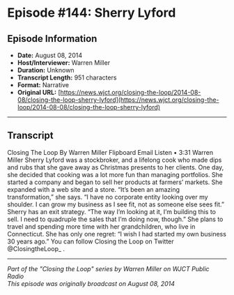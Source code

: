 # Episode #144: Sherry Lyford



## Episode Information

- **Date:** August 08, 2014
- **Host/Interviewer:** Warren Miller
- **Duration:** Unknown
- **Transcript Length:** 951 characters
- **Format:** Narrative
- **Original URL:** [https://news.wjct.org/closing-the-loop/2014-08-08/closing-the-loop-sherry-lyford](https://news.wjct.org/closing-the-loop/2014-08-08/closing-the-loop-sherry-lyford)

---

## Transcript

Closing The Loop
By
Warren Miller
Flipboard
Email
Listen
•
3:31
Warren Miller
Sherry Lyford was a stockbroker, and a lifelong cook who made dips and rubs that she gave away as Christmas presents to her clients. One day, she decided that cooking was a lot more fun than managing portfolios.
She started a company and began to sell her products at farmers’ markets. She expanded with a web site and a store. “It’s been an amazing transformation,” she says. “I have no corporate entity looking over my shoulder. I can grow my business as I see fit, not as someone else sees fit.”
Sherry has an exit strategy. “The way I’m looking at it, I’m building this to sell. I need to quadruple the sales that I’m doing now, though.” She plans to travel and spending more time with her grandchildren, who live in Connecticut. She has only one regret: “I wish I had started my own business 30 years ago.”
You can follow Closing the Loop on Twitter
@ClosingtheLoop_
.

---

*Part of the "Closing the Loop" series by Warren Miller on WJCT Public Radio*  
*This episode was originally broadcast on August 08, 2014*
